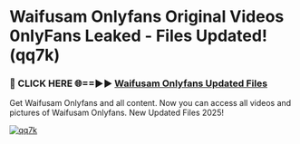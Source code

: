 # Waifusam Onlyfans Original Videos 0nlyFans Leaked - Files Updated! (qq7k)

<h3>🔴 CLICK HERE 🌐==►► <a href="https://tinyurl.com/ehrbuxhb" rel="nofollow">Waifusam Onlyfans Updated Files</a></h3>

Get Waifusam Onlyfans and all content. Now you can access all videos and pictures of Waifusam Onlyfans. New Updated Files 2025!

[![qq7k](https://i.imgur.com/lVYEuWS.gif)](https://tinyurl.com/ehrbuxhb)
